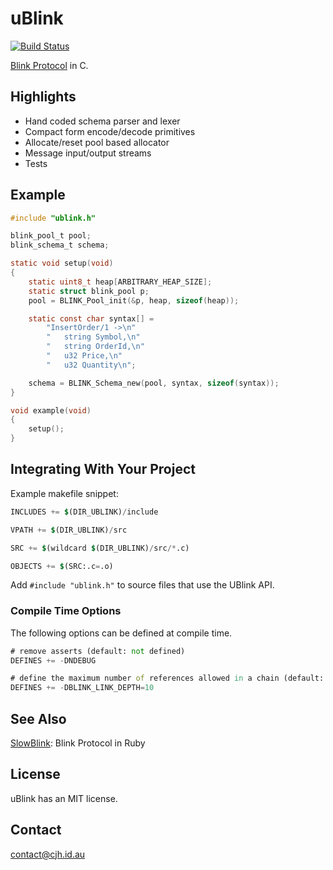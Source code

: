 uBlink
=======

[![Build Status](https://travis-ci.org/cjhdev/ublink.svg?branch=master)](https://travis-ci.org/cjhdev/ublink)

[Blink Protocol](http://www.blinkprotocol.org/ "Blink Protocol") in C.

## Highlights

- Hand coded schema parser and lexer
- Compact form encode/decode primitives
- Allocate/reset pool based allocator
- Message input/output streams
- Tests

## Example

~~~ C
#include "ublink.h"

blink_pool_t pool;
blink_schema_t schema;

static void setup(void)
{
    static uint8_t heap[ARBITRARY_HEAP_SIZE];
    static struct blink_pool p;
    pool = BLINK_Pool_init(&p, heap, sizeof(heap));

    static const char syntax[] =
        "InsertOrder/1 ->\n"
        "   string Symbol,\n"
        "   string OrderId,\n"
        "   u32 Price,\n"
        "   u32 Quantity\n";

    schema = BLINK_Schema_new(pool, syntax, sizeof(syntax));
}

void example(void)
{
    setup();
}
~~~

## Integrating With Your Project

Example makefile snippet:

``` mf
INCLUDES += $(DIR_UBLINK)/include

VPATH += $(DIR_UBLINK)/src

SRC += $(wildcard $(DIR_UBLINK)/src/*.c)

OBJECTS += $(SRC:.c=.o)
```

Add `#include "ublink.h"` to source files that use the UBlink API.


### Compile Time Options

The following options can be defined at compile time. 

``` mf
# remove asserts (default: not defined)
DEFINES += -DNDEBUG

# define the maximum number of references allowed in a chain (default: 10)
DEFINES += -DBLINK_LINK_DEPTH=10
```

## See Also

[SlowBlink](https://github.com/cjhdev/slow_blink "SlowBlink"): Blink Protocol in Ruby

## License

uBlink has an MIT license.

## Contact

contact@cjh.id.au
    
